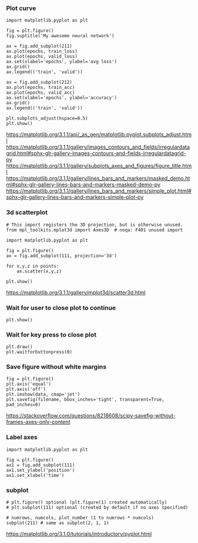 ### Plot curve

```
import matplotlib.pyplot as plt

fig = plt.figure()
fig.suptitle('My awesome neural network')

ax = fig.add_subplot(211)
ax.plot(epochs, train_loss)
ax.plot(epochs, valid_loss)
ax.set(xlabel='epochs', ylabel='avg loss')
ax.grid()
ax.legend(('train', 'valid'))

ax = fig.add_subplot(212)
ax.plot(epochs, train_acc)
ax.plot(epochs, valid_acc)
ax.set(xlabel='epochs', ylabel='accuracy')
ax.grid()
ax.legend(('train', 'valid'))

plt.subplots_adjust(hspace=0.5)
plt.show()
```

https://matplotlib.org/3.1.1/api/_as_gen/matplotlib.pyplot.subplots_adjust.html
https://matplotlib.org/3.1.1/gallery/images_contours_and_fields/irregulardatagrid.html#sphx-glr-gallery-images-contours-and-fields-irregulardatagrid-py
https://matplotlib.org/3.1.1/gallery/subplots_axes_and_figures/figure_title.html
https://matplotlib.org/3.1.1/gallery/lines_bars_and_markers/masked_demo.html#sphx-glr-gallery-lines-bars-and-markers-masked-demo-py
https://matplotlib.org/3.1.1/gallery/lines_bars_and_markers/simple_plot.html#sphx-glr-gallery-lines-bars-and-markers-simple-plot-py


### 3d scatterplot

```
# This import registers the 3D projection, but is otherwise unused.
from mpl_toolkits.mplot3d import Axes3D  # noqa: F401 unused import

import matplotlib.pyplot as plt

fig = plt.figure()
ax = fig.add_subplot(111, projection='3d')

for x,y,z in points:
	ax.scatter(x,y,z)

plt.show()
```

https://matplotlib.org/3.1.1/gallery/mplot3d/scatter3d.html


### Wait for user to close plot to continue

```
plt.show()
```


### Wait for key press to close plot

```
plt.draw()
plt.waitforbuttonpress(0)
```


### Save figure without white margins

```
fig = plt.figure()
plt.axis('equal')
plt.axis('off')
plt.imshow(data, cmap='jet')
plt.savefig(filename, bbox_inches='tight', transparent=True, pad_inches=0)
```

https://stackoverflow.com/questions/8218608/scipy-savefig-without-frames-axes-only-content


### Label axes

```
import matplotlib.pyplot as plt

fig = plt.figure()
ax1 = fig.add_subplot(111)
ax1.set_ylabel('position')
ax1.set_xlabel('time')
```


### subplot

```
# plt.figure() optional (plt.figure(1) created automatically) 
# plt.subplot(111) optional (created by default if no axes specified)

# numrows, numcols, plot_number (1 to numrows * numcols)
subplot(211) # same as subplot(2, 1, 1)
```

https://matplotlib.org/3.1.0/tutorials/introductory/pyplot.html
